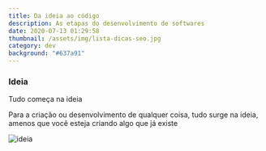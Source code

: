 ```yaml
---
title: Da ideia ao código
description: As etapas do desenvolvimento de softwares
date: 2020-07-13 01:29:58
thumbnail: /assets/img/lista-dicas-seo.jpg
category: dev
background: "#637a91"
---
```

### Ideia

Tudo começa na ideia

Para a criação ou desenvolvimento de qualquer coisa, tudo surge na ideia, amenos que você esteja criando algo que já existe

![ideia](/assets/img/night-mode.png "ideia")